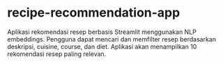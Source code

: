 # recipe-recommendation-app
Aplikasi rekomendasi resep berbasis Streamlit menggunakan NLP embeddings. Pengguna dapat mencari dan memfilter resep berdasarkan deskripsi, cuisine, course, dan diet. Aplikasi akan menampilkan 10 rekomendasi resep paling relevan.
